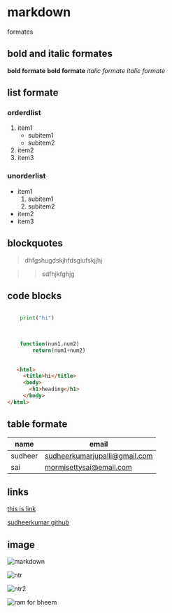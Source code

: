 # markdown
formates
## bold and italic formates
**bold formate** 
__bold formate__ 
*italic formate*
_italic formate_
## list formate
  ### orderdlist
  
   1. item1      
      * subitem1
      * subitem2         
   2. item2
   3. item3
  ### unorderlist
  
   * item1
        1. subitem1
        2. subitem2        
   * item2
   * item3
## blockquotes
   > dhfgshugdskjhfdsgiufskjjhj
   
   >> sdfhjkfghjg
## code blocks
```python

    print("hi")
    
```

```javascript
 
    function(num1,num2)
        return(num1+num2)
        
```     
```html 
   <html>
     <title>hi</title>
     <body>
       <h1>heading</h1>
     </body>
</html>
```
     
 ## table formate
     
| name | email |
| ---- | -------|
| sudheer | sudheerkumarjupalli@gmail.com |
| sai | mormisettysai@email.com |
## links
[this is link](http://www.github.com)

[sudheerkumar github](https://github.com/sudheerkumarjupalli/markdown/blob/main/README.md)
## image
![markdown](https://markdown-here.com/img/icon256.png)

![ntr](https://i.pinimg.com/originals/09/8e/9e/098e9e8073b86af474c9548bb847d547.jpg)

![ntr2](https://raw.githubusercontent.com/sudheerkumarjupalli/markdown/6b8b185c7527c082b321193f8324deb1842c2a30/EWTZnxRVAAAT43C.jpg)

![ram for bheem](https://i.ytimg.com/vi/BN1MwXUR3PM/maxresdefault.jpg)
